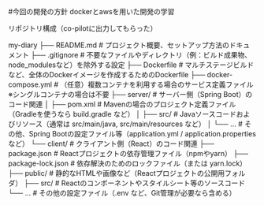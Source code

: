 #今回の開発の方針
dockerとawsを用いた開発の学習

リポジトリ構成（co-pilotに出力してもらった）

my-diary
├── README.md                # プロジェクト概要、セットアップ方法のドキュメント
├── .gitignore               # 不要なファイルやディレクトリ（例：ビルド成果物、node_modulesなど）を除外する設定
├── Dockerfile               # マルチステージビルドなど、全体のDockerイメージを作成するためのDockerfile
├── docker-compose.yml       # （任意）複数コンテナを利用する場合のサービス定義ファイル ※シングルコンテナの場合は不要
├── server/                  # サーバー側（Spring Boot）のコード関連
│   ├── pom.xml              # Mavenの場合のプロジェクト定義ファイル（Gradleを使うなら build.gradle など）
│   ├── src/                 # Javaソースコードおよびリソース（通常は src/main/java, src/main/resources など）
│   └── ...                  # その他、Spring Bootの設定ファイル等（application.yml / application.properties など）
└── client/                  # クライアント側（React）のコード関連
    ├── package.json         # Reactプロジェクトの依存管理ファイル（npmやyarn）
    ├── package-lock.json    # 依存解決のためのロックファイル（または yarn.lock）
    ├── public/              # 静的なHTMLや画像など（Reactプロジェクトの公開用フォルダ）
    ├── src/                 # Reactのコンポーネントやスタイルシート等のソースコード
    └── ...                  # その他の設定ファイル（.env など、Git管理が必要なら含める）
